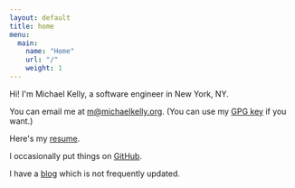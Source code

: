 ```yaml
---
layout: default
title: home
menu:
  main:
    name: "Home"
    url: "/"
    weight: 1
---
```

Hi! I'm Michael Kelly, a software engineer in New York, NY.

You can email me at [m@michaelkelly.org](mailto:m@michaelkelly.org). (You can
use my [GPG key](assets/m-at-michaelkelly-dot-org-gpg.txt) if you want.)

Here's my [resume](assets/michael-kelly-resume-jul-2022.pdf).

I occasionally put things on [GitHub](https://github.com/mjkelly).

I have a [blog](https://blog.michaelkelly.org) which is not frequently updated.
